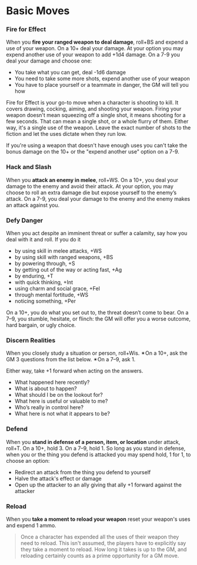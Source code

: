 <!-- Do NOT edit this file directly. It is compiled from pages in the "source" directory. -->
# Basic Moves

### Fire for Effect

When you **fire your ranged weapon to deal damage**, roll+BS and expend a use of your weapon. On a 10+ deal your damage. At your option you may expend another use of your weapon to add +1d4 damage. On a 7-9 you deal your damage and choose one:

*   You take what you can get, deal -1d6 damage
*   You need to take some more shots, expend another use of your weapon
*   You have to place yourself or a teammate in danger, the GM will tell you how

Fire for Effect is your go-to move when a character is shooting to kill. It covers drawing, cocking, aiming, and shooting your weapon. Firing your weapon doesn't mean squeezing off a single shot, it means shooting for a few seconds. That can mean a single shot, or a whole flurry of them. Either way, it's a single use of the weapon. Leave the exact number of shots to the fiction and let the uses dictate when they run low.

If you're using a weapon that doesn't have enough uses you can't take the bonus damage on the 10+ or the "expend another use" option on a 7-9.

### Hack and Slash

When you **attack an enemy in melee**, roll+WS. On a 10+, you deal your damage to the enemy and avoid their attack. At your option, you may choose to roll an extra damage die but expose yourself to the enemy’s attack. On a 7-9, you deal your damage to the enemy and the enemy makes an attack against you.

### Defy Danger

When you act despite an imminent threat or suffer a calamity, say how you deal with it and roll. If you do it

*   by using skill in melee attacks, +WS
*   by using skill with ranged weapons, +BS
*   by powering through, +S
*   by getting out of the way or acting fast, +Ag
*   by enduring, +T
*   with quick thinking, +Int
*   using charm and social grace, +Fel
*   through mental fortitude, +WS
*   noticing something, +Per

On a 10+, you do what you set out to, the threat doesn’t come to bear. On a 7–9, you stumble, hesitate, or flinch: the GM will offer you a worse outcome, hard bargain, or ugly choice.

### Discern Realities

When you closely study a situation or person, roll+Wis. ✴On a 10+, ask the GM 3 questions from the list below. ✴On a 7–9, ask 1.

Either way, take +1 forward when acting on the answers.

*   What happened here recently?
*   What is about to happen?
*   What should I be on the lookout for?
*   What here is useful or valuable to me?
*   Who’s really in control here?
*   What here is not what it appears to be?

### Defend

When you **stand in defense of a person, item, or location** under attack, roll+T. On a 10+, hold 3\. On a 7–9, hold 1\. So long as you stand in defense, when you or the thing you defend is attacked you may spend hold, 1 for 1, to choose an option:

*   Redirect an attack from the thing you defend to yourself
*   Halve the attack's effect or damage
*   Open up the attacker to an ally giving that ally +1 forward against the attacker

### Reload

When you **take a moment to reload your weapon** reset your weapon's uses and expend 1 ammo.

> Once a character has expended all the uses of their weapon they need to reload. This isn't assumed, the players have to explicitly say they take a moment to reload. How long it takes is up to the GM, and reloading certainly counts as a prime opportunity for a GM move.